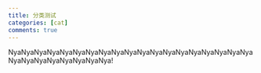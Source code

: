 ```yaml
---
title: 分类测试
categories: [cat]
comments: true
---
```


NyaNyaNyaNyaNyaNyaNyaNyaNyaNyaNyaNyaNyaNyaNyaNyaNyaNyaNyaNyaNyaNyaNyaNyaNyaNyaNya!